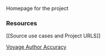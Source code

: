 Homepage for the project

### Resources

[[Source use cases and Project URLS]]

[Voyage Author Accuracy](https://docs.google.com/spreadsheets/d/1XW36FKrOjb6VYfh_oKoxutDdspxO7J2a8Cgugbjcz_0/edit?usp=sharing)